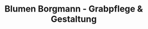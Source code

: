 ---
title: "Blumen Borgmann - Grabpflege & Gestaltung"
url: /wesel/blumen-borgmann-grabpflege-und-gestaltung/
shop: Blumen
---
